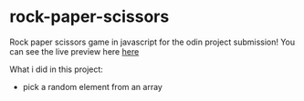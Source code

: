 # rock-paper-scissors
Rock paper scissors game in javascript for the odin project submission!
You can see the live preview here [here](https://fazapoint.github.io/rock-paper-scissors/)

What i did in this project:
- pick a random element from an array


